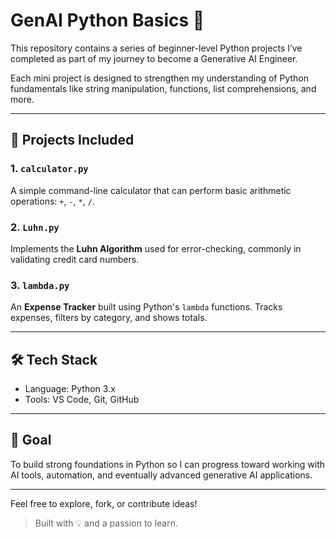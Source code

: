 # GenAI Python Basics 🚀

This repository contains a series of beginner-level Python projects I’ve completed as part of my journey to become a Generative AI Engineer.

Each mini project is designed to strengthen my understanding of Python fundamentals like string manipulation, functions, list comprehensions, and more.

---

## 🧠 Projects Included

### 1. `calculator.py`
A simple command-line calculator that can perform basic arithmetic operations: `+`, `-`, `*`, `/`.

### 2. `Luhn.py`
Implements the **Luhn Algorithm** used for error-checking, commonly in validating credit card numbers.

### 3. `lambda.py`
An **Expense Tracker** built using Python's `lambda` functions. Tracks expenses, filters by category, and shows totals.

---

## 🛠️ Tech Stack
- Language: Python 3.x
- Tools: VS Code, Git, GitHub

---

## 📍 Goal
To build strong foundations in Python so I can progress toward working with AI tools, automation, and eventually advanced generative AI applications.

---

Feel free to explore, fork, or contribute ideas!

> Built with 💡 and a passion to learn.
